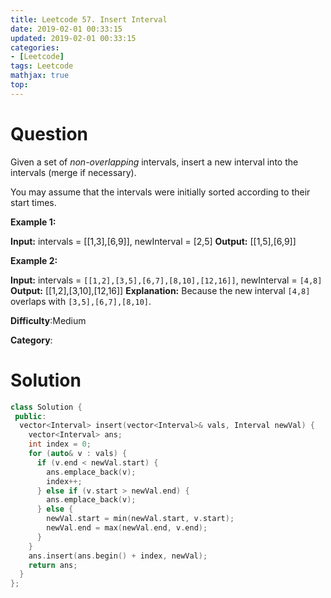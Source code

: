 ```yaml
---
title: Leetcode 57. Insert Interval
date: 2019-02-01 00:33:15
updated: 2019-02-01 00:33:15
categories: 
- [Leetcode]
tags: Leetcode
mathjax: true
top:
---
```


# Question

Given a set of  _non-overlapping_  intervals, insert a new interval into the intervals (merge if necessary).

You may assume that the intervals were initially sorted according to their start times.

**Example 1:**

**Input:** intervals = [[1,3],[6,9]], newInterval = [2,5]
**Output:** [[1,5],[6,9]]

**Example 2:**

**Input:** intervals = `[[1,2],[3,5],[6,7],[8,10],[12,16]]`, newInterval = `[4,8]`
**Output:** [[1,2],[3,10],[12,16]]
**Explanation:** Because the new interval `[4,8]` overlaps with `[3,5],[6,7],[8,10]`.

**Difficulty**:Medium

**Category**:

<!-- more -->

# Solution

```cpp
class Solution {
 public:
  vector<Interval> insert(vector<Interval>& vals, Interval newVal) {
    vector<Interval> ans;
    int index = 0;
    for (auto& v : vals) {
      if (v.end < newVal.start) {
        ans.emplace_back(v);
        index++;
      } else if (v.start > newVal.end) {
        ans.emplace_back(v);
      } else {
        newVal.start = min(newVal.start, v.start);
        newVal.end = max(newVal.end, v.end);
      }
    }
    ans.insert(ans.begin() + index, newVal);
    return ans;
  }
};
```